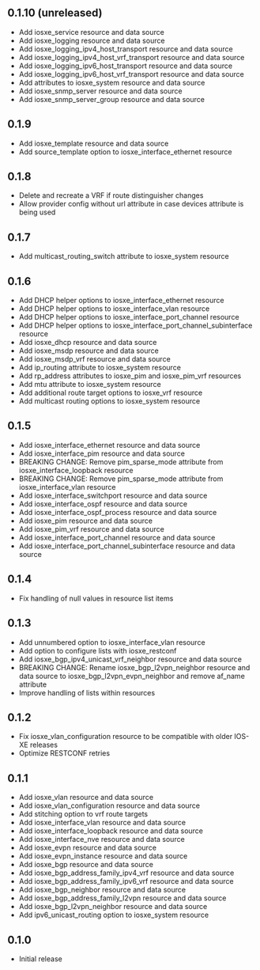 ## 0.1.10 (unreleased)

- Add iosxe_service resource and data source
- Add iosxe_logging resource and data source
- Add iosxe_logging_ipv4_host_transport resource and data source
- Add iosxe_logging_ipv4_host_vrf_transport resource and data source
- Add iosxe_logging_ipv6_host_transport resource and data source
- Add iosxe_logging_ipv6_host_vrf_transport resource and data source
- Add attributes to iosxe_system resource and data source
- Add iosxe_snmp_server resource and data source
- Add iosxe_snmp_server_group resource and data source

## 0.1.9

- Add iosxe_template resource and data source
- Add source_template option to iosxe_interface_ethernet resource

## 0.1.8

- Delete and recreate a VRF if route distinguisher changes
- Allow provider config without url attribute in case devices attribute is being used

## 0.1.7

- Add multicast_routing_switch attribute to iosxe_system resource

## 0.1.6

- Add DHCP helper options to iosxe_interface_ethernet resource
- Add DHCP helper options to iosxe_interface_vlan resource
- Add DHCP helper options to iosxe_interface_port_channel resource
- Add DHCP helper options to iosxe_interface_port_channel_subinterface resource
- Add iosxe_dhcp resource and data source
- Add iosxe_msdp resource and data source
- Add iosxe_msdp_vrf resource and data source
- Add ip_routing attribute to iosxe_system resource
- Add rp_address attributes to iosxe_pim and iosxe_pim_vrf resources
- Add mtu attribute to iosxe_system resource
- Add additional route target options to iosxe_vrf resource
- Add multicast routing options to iosxe_system resource

## 0.1.5

- Add iosxe_interface_ethernet resource and data source
- Add iosxe_interface_pim resource and data source
- BREAKING CHANGE: Remove pim_sparse_mode attribute from iosxe_interface_loopback resource
- BREAKING CHANGE: Remove pim_sparse_mode attribute from iosxe_interface_vlan resource
- Add iosxe_interface_switchport resource and data source
- Add iosxe_interface_ospf resource and data source
- Add iosxe_interface_ospf_process resource and data source
- Add iosxe_pim resource and data source
- Add iosxe_pim_vrf resource and data source
- Add iosxe_interface_port_channel resource and data source
- Add iosxe_interface_port_channel_subinterface resource and data source

## 0.1.4

- Fix handling of null values in resource list items

## 0.1.3

- Add unnumbered option to iosxe_interface_vlan resource
- Add option to configure lists with iosxe_restconf
- Add iosxe_bgp_ipv4_unicast_vrf_neighbor resource and data source
- BREAKING CHANGE: Rename iosxe_bgp_l2vpn_neighbor resource and data source to iosxe_bgp_l2vpn_evpn_neighbor and remove af_name attribute
- Improve handling of lists within resources

## 0.1.2

- Fix iosxe_vlan_configuration resource to be compatible with older IOS-XE releases
- Optimize RESTCONF retries

## 0.1.1

- Add iosxe_vlan resource and data source
- Add iosxe_vlan_configuration resource and data source
- Add stitching option to vrf route targets
- Add iosxe_interface_vlan resource and data source
- Add iosxe_interface_loopback resource and data source
- Add iosxe_interface_nve resource and data source
- Add iosxe_evpn resource and data source
- Add iosxe_evpn_instance resource and data source
- Add iosxe_bgp resource and data source
- Add iosxe_bgp_address_family_ipv4_vrf resource and data source
- Add iosxe_bgp_address_family_ipv6_vrf resource and data source
- Add iosxe_bgp_neighbor resource and data source
- Add iosxe_bgp_address_family_l2vpn resource and data source
- Add iosxe_bgp_l2vpn_neighbor resource and data source
- Add ipv6_unicast_routing option to iosxe_system resource

## 0.1.0

- Initial release
